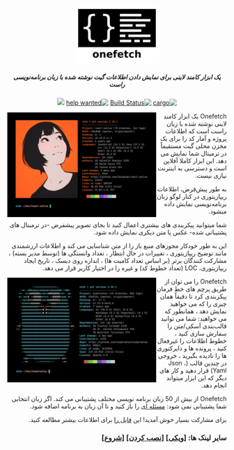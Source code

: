 <div dir="rtl">

<h3 align="center"><img src="../assets/onefetch.svg" height="130px"></h3>

<h5 align="center">یک ابزار کامند لاینی برای نمایش دادن اطلاعات گیت نوشته شده با زبان برنامه‌نویسی راست</h5>

<p align="center">
	<a href="https://crates.io/crates/onefetch"><img src="https://img.shields.io/crates/v/onefetch.svg" alt="cargo"></a>
	<a href="https://github.com/o2sh/onefetch/actions"><img src="https://github.com/o2sh/onefetch/workflows/CI/badge.svg" alt="Build Status"></a>
	<a href="https://github.com/o2sh/onefetch/issues?q=is%3Aissue+is%3Aopen+label%3A%22help+wanted%22"><img src="https://img.shields.io/github/issues/o2sh/onefetch/help%20wanted?color=green" alt="help wanted"></a>
	<a href="./LICENSE.md"><img src="https://img.shields.io/badge/license-MIT-blue.svg"></a>
</p>

<img src="../assets/screenshot-1.png" align="left" height="240px">

Onefetch یک ابزار کامند لاینی نوشته شده با زبان راست است که اطلاعات پروژه و آمار کد را برای یک مخزن محلی گیت مستقیماً در ترمینال شما نمایش می دهد. این ابزار کاملا آفلاین است و دسترسی به اینترنت نیازی نیست.
  
به طور پیش‌فرض، اطلاعات ریپازیتوری در کنار لوگو زبان برنامه‌نویسی نمایش داده میشود.
  
شما میتوانید پیکربندی های بیشتری اعمال کنید تا بجای تصویر پیشفرض -در ترمینال های پشتیبانی شده- عکس یا متن دیکری نمایش داده شود.

این به طور خودکار مجوزهای منبع باز را از متن شناسایی می کند و اطلاعات ارزشمندی مانند توضیح ریپازیتوری ، تغییرات در حال انتظار ، تعداد وابستگی ها (توسط مدیر بسته) ، مشارکت کنندگان برتر (بر اساس تعداد کامیت ها) ، اندازه روی دیسک ، تاریخ ایجاد ریپازیتوری، LOC (تعداد خطوط کد) و غیره را در اختیار کاربر قرار می دهد.

<img src="../assets/screenshot-2.png" align="left" height="240px">

Onefetch را می توان از طریق پرچم های خط فرمان پیکربندی کرد تا دقیقاً همان چیزی را که می خواهید نمایش دهد ، همانطور که می خواهید: شما می توانید قالب‌بندی اَسکی/متن  را سفارش سازی کنید ، خطوط اطلاعات را غیرفعال کنید ، پرونده ها و دایرکتوری ها را نادیده بگیرید ، خروجی در چندین قالب (Json ، Yaml) قرار دهید  و کار های دیگر که این ابزار میتواند انجام دهد.

Onefetch از بیش از 50 زبان برنامه نویسی مختلف پشتیبانی می کند. اگر زبان انتخابی شما پشتیبانی نمی شود: [مسئله ای](https://github.com/o2sh/onefetch/issues/new/choose) را باز کنید و تا آن زبان به برنامه اضافه شود.

برای مشارکت بسیار خوش آمدید!  این  [فایل را](https://github.com/o2sh/onefetch/blob/main/CONTRIBUTING.md) برای اطلاعات بیشتر مطالعه کنید.

### سایر لینک ها: \[[ویکی](https://github.com/o2sh/onefetch/wiki)\] \[[نصب کردن](https://github.com/o2sh/onefetch/wiki/Installation)\] \[[شروع](https://github.com/o2sh/onefetch/wiki/getting-started)\]

</div>

